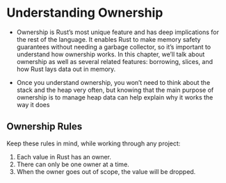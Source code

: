 # Understanding Ownership

* Ownership is Rust’s most unique feature and has deep implications for the rest of the language. It enables Rust to make memory safety guarantees without needing a garbage collector, so it’s important to understand how ownership works. In this chapter, we’ll talk about ownership as well as several related features: borrowing, slices, and how Rust lays data out in memory.


* Once you understand ownership, you won’t need to think about the stack and the heap very often, but knowing that the main purpose of ownership is to manage heap data can help explain why it works the way it does

## Ownership Rules
Keep these rules in mind, while working through any project:

1. Each value in Rust has an owner.
2. There can only be one owner at a time.
3. When the owner goes out of scope, the value will be dropped.